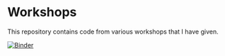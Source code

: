 # Workshops
This repository contains code from various workshops that I have given.


[![Binder](https://mybinder.org/badge_logo.svg)](https://mybinder.org/v2/gh/nkfreeman/Workshops/tree/master/master)
